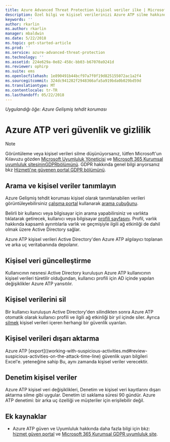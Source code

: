 ```yaml
---
title: Azure Advanced Threat Protection kişisel veriler ilke | Microsoft Docs
description: Özel bilgi ve kişisel verilerinizi Azure ATP silme hakkında bilgilere bağlantılar sağlar.
keywords: ''
author: rkarlin
ms.author: rkarlin
manager: mbaldwin
ms.date: 5/22/2018
ms.topic: get-started-article
ms.prod: ''
ms.service: azure-advanced-threat-protection
ms.technology: ''
ms.assetid: 224e629a-0e82-458c-bb03-b67070a9241d
ms.reviewer: ophirp
ms.suite: ems
ms.openlocfilehash: 1e890491b44bcf97a7f0f19d825155072ac1a2f4
ms.sourcegitcommit: 324dc941282f2948366afa5a919bda0b029bd59d
ms.translationtype: MT
ms.contentlocale: tr-TR
ms.lasthandoff: 05/22/2018
---
```

*Uygulandığı öğe: Azure Gelişmiş tehdit koruması*

# <a name="azure-atp-data-security-and-privacy"></a>Azure ATP veri güvenlik ve gizlilik

> [!NOTE]
> Görüntüleme veya kişisel verileri silme düşünüyorsanız, lütfen Microsoft'un Kılavuzu gözden [Microsoft Uyumluluk Yöneticisi](https://servicetrust.microsoft.com/ComplianceManager) ve [Microsoft 365 Kurumsal uyumluluk sitesininGDPRbölümünü](https://docs.microsoft.com/en-us/microsoft-365/compliance/gdpr). GDPR hakkında genel bilgi arıyorsanız bkz [Hizmeti'ne güvenen portal GDPR bölümünü](https://servicetrust.microsoft.com/ViewPage/GDPRGetStarted).

## <a name="search-for-and-identify-personal-data"></a>Arama ve kişisel veriler tanımlayın 

Azure Gelişmiş tehdit koruması kişisel olarak tanımlanabilen verileri görüntüleyebilirsiniz [çalışma portal](workspace-portal.md) kullanarak [arama çubuğunu](workspace-portal.md#search-bar). 

Belirli bir kullanıcı veya bilgisayar için arama yapabilirsiniz ve varlıkta tıklatarak getirecek, kullanıcı veya bilgisayar [profili sayfasını](entity-profiles.md). Profil, varlık hakkında kapsamlı ayrıntılarla varlık ve geçmişiyle ilgili ağ etkinliği de dahil olmak üzere Active Directory sağlar.

Azure ATP kişisel verileri Active Directory'den Azure ATP algılayıcı toplanan ve arka uç veritabanında depolanır.

## <a name="update-personal-data"></a>Kişisel veri güncelleştirme 

Kullanıcının nesnesi Active Directory kuruluşun Azure ATP kullanıcının kişisel verileri türetilir olduğundan, kullanıcı profili için AD içinde yapılan değişiklikler Azure ATP yansıtılır.


## <a name="delete-personal-data"></a>Kişisel verilerini sil 

Bir kullanıcı kuruluşun Active Directory'den silindikten sonra Azure ATP otomatik olarak kullanıcı profili ve ilgili ağ etkinliği bir yıl içinde siler. Ayrıca [silmek](working-with-suspicious-activities.md#review-suspicious-activities-on-the-attack-time-line) kişisel verileri içeren herhangi bir güvenlik uyarıları. 

## <a name="export-personal-data"></a>Kişisel verileri dışarı aktarma 

Azure ATP [export]((working-with-suspicious-activities.md#review-suspicious-activities-on-the-attack-time-line) güvenlik uyarı bilgileri Excel'e. yeteneğine sahip Bu, aynı zamanda kişisel veriler verecektir. 
 
## <a name="audit-personal-data"></a>Denetim kişisel veriler

 
Azure ATP kişisel veri değişiklikleri, Denetim ve kişisel veri kayıtlarını dışarı aktarma silme gibi uygular. Denetim izi saklama süresi 90 gündür. Azure ATP denetimi: bir arka uç özelliği ve müşteriler için erişilebilir değil.
 

 

## <a name="additional-resources"></a>Ek kaynaklar

- Azure ATP güven ve Uyumluluk hakkında daha fazla bilgi için bkz: [hizmet güven portal](https://servicetrust.microsoft.com/ViewPage/GDPRGetStarted) ve [Microsoft 365 Kurumsal GDPR uyumluluk site](https://docs.microsoft.com/microsoft-365/compliance/compliance-solutions-overview).

